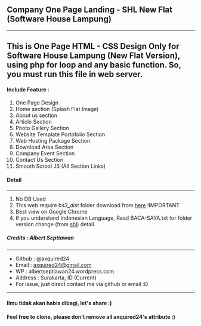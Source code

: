## Company One Page Landing - SHL New Flat (Software House Lampung)
-------------
This is One Page HTML - CSS Design Only for Software House Lampung (New Flat Version), using php for loop and any basic function. So, you must run this file in web server.
-------------
#### Include Feature :
1. One Page Design
2. Home section (Splash Flat Image)
3. About us section
4. Article Section
5. Photo Gallery Section
6. Website Template Portofolio Section
7. Web Hosting Package Section
8. Download Area Section
9. Company Event Section
10. Contact Us Section
6. Smooth Scrool JS (All Section Links)

#### Detail
------
1. No DB Used
2. This web require *bs3_dist* folder download from [here](https://github.com/axquired24/bs3_dist/) !IMPORTANT
3. Best view on Google Chrome
4. If you understand Indonesian Language, Read BACA-SAYA.txt for folder version change (from [shl](https://github.com/axquired24/shl/)) detail.

##### Credits : Albert Septiawan
---------
* Github 	: @axquired24
* Email 	: axquired24@gmail.com
* WP 		: albertseptiawan24.wordpress.com
* Address 	: Surakarta, ID (Current)
* For issue, just direct contact me via github or email :D
-------- 
#### Ilmu tidak akan habis dibagi, let's share :)
#### Feel free to clone, please don't remove all axquired24's attribute :)
